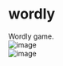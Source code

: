 # wordly
Wordly game. \
![image](https://github.com/user-attachments/assets/02789a1c-089e-40d6-ad9c-f3cc9e40bc1e) \
![image](https://github.com/user-attachments/assets/bc9a3770-9093-467a-ad39-22d1172c8bea)

